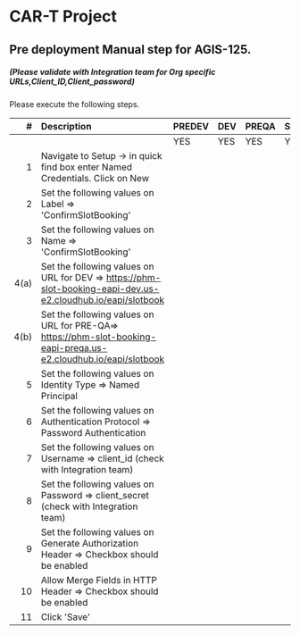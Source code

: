 # CAR-T Project

## Pre deployment Manual step for AGIS-125.
##### (Please validate with Integration team for Org specific URLs,Client_ID,Client_password)

Please execute the following steps.

| # | Description | PREDEV | DEV | PREQA | SIT | UAT | PREPROD | PRODUCTION |   
|---:|:---|:---|:---|:---|:---|:---|:---|:---|  
|	|	|YES|YES|YES|YES|YES|YES|YES|  
|1| Navigate to Setup -> in quick find box enter Named Credentials. Click on New| | | | | | | |
|2| Set the following values on Label => 'ConfirmSlotBooking' | | | | | | | |
|3| Set the following values on Name => 'ConfirmSlotBooking' | | | | | | | |
|4(a)| Set the following values on URL for DEV => https://phm-slot-booking-eapi-dev.us-e2.cloudhub.io/eapi/slotbook | | | | | | | |
|4(b)| Set the following values on URL for PRE-QA=> https://phm-slot-booking-eapi-preqa.us-e2.cloudhub.io/eapi/slotbook| | | | | | | |
|5| Set the following values on Identity Type => Named Principal | | | | | | | |
|6| Set the following values on Authentication Protocol => Password Authentication | | | | | | | |
|7| Set the following values on Username => client_id (check with Integration team) | | | | | | | |
|8| Set the following values on Password => client_secret (check with Integration team) | | | | | | | |
|9| Set the following values on Generate Authorization Header => Checkbox should be enabled | | | | | | | |
|10| Allow Merge Fields in HTTP Header => Checkbox should be enabled | | | | | | | |
|11| Click 'Save' | | | | | | | |

